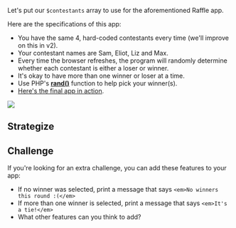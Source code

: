 Let's put our `$contestants` array to use for the aforementioned Raffle app.

Here are the specifications of this app:

* You have the same 4, hard-coded contestants every time (we'll improve on this in v2).
* Your contestant names are Sam, Eliot, Liz and Max.
* Every time the browser refreshes, the program will randomly determine whether each contestant is either a loser or winner.
* It's okay to have more than one winner or loser at a time.
* Use PHP's [__rand()__](http://us2.php.net/rand) function to help pick your winner(s).
* [Here's the final app in action](http://php.wcc-hosting.com/raffle).

<img src='http://thewc.co.s3.amazonaws.com/challenges/php-raffle-v1-screenshots.png'>

## Strategize



<!-- Coin flip or roll the dice -->



## Challenge
If you're looking for an extra challenge, you can add these features to your app:

* If no winner was selected, print a message that says `<em>No winners this round :(</em>`
* If more than one winner is selected, print a message that says `<em>It's a tie!</em>`
* What other features can you think to add?


